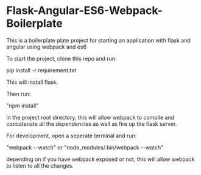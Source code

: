 # Flask-Angular-ES6-Webpack-Boilerplate
This is a boilerplate plate project for starting an application with flask and angular using webpack and es6

To start the project, clone this repo and run:

pip install -r requirement.txt

This will install flask.

Then run:

"npm install"

in the project root directory, this will allow webpack to compile and concatenate all the dependencies as well as fire up the flask server.

For development, open a seperate terminal and run:

 "webpack --watch" or "node_modules/.bin/webpack --watch"

depending on if you have webpack exposed or not, this will allow webpack to listen to all the changes.
